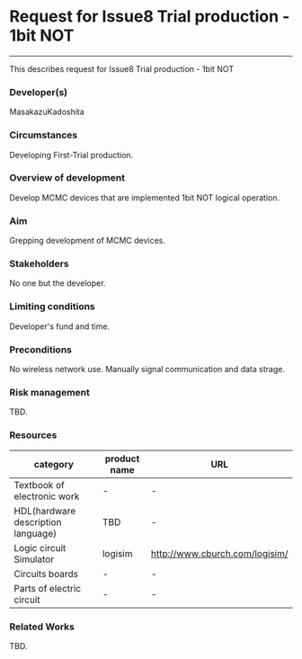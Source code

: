 # Request for Issue8 Trial production - 1bit NOT
---
This describes request for Issue8 Trial production - 1bit NOT

### Developer(s)
MasakazuKadoshita

### Circumstances
Developing First-Trial production.

### Overview of development
Develop MCMC devices that are implemented 1bit NOT logical operation.

### Aim
Grepping development of MCMC devices.

### Stakeholders
No one but the developer.

### Limiting conditions
Developer's fund and time.

### Preconditions
No wireless network use.
Manually signal communication and data strage.

### Risk management
TBD.

### Resources

|category	| product name	| URL 	|
| -------	| ------------	| ----	|
| Textbook of electronic work |- |- 	|
| HDL(hardware description language) |TBD |- 	|
| Logic circuit Simulator| logisim	| http://www.cburch.com/logisim/	|
| Circuits boards	|-	|-	|
| Parts of electric circuit	|-	|-	|

### Related Works
TBD.


